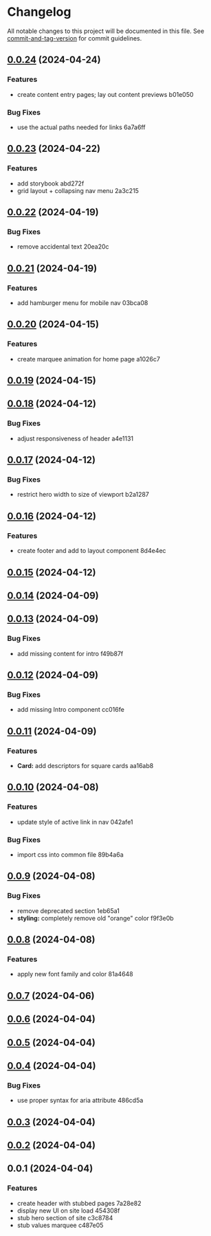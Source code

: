 # Changelog

All notable changes to this project will be documented in this file. See [commit-and-tag-version](https://github.com/absolute-version/commit-and-tag-version) for commit guidelines.

## [0.0.24](///compare/v0.0.23...v0.0.24) (2024-04-24)


### Features

* create content entry pages; lay out content previews b01e050


### Bug Fixes

* use the actual paths needed for links 6a7a6ff

## [0.0.23](///compare/v0.0.22...v0.0.23) (2024-04-22)


### Features

* add storybook abd272f
* grid layout + collapsing nav menu 2a3c215

## [0.0.22](///compare/v0.0.21...v0.0.22) (2024-04-19)


### Bug Fixes

* remove accidental text 20ea20c

## [0.0.21](///compare/v0.0.20...v0.0.21) (2024-04-19)


### Features

* add hamburger menu for mobile nav 03bca08

## [0.0.20](///compare/v0.0.19...v0.0.20) (2024-04-15)


### Features

* create marquee animation for home page a1026c7

## [0.0.19](///compare/v0.0.18...v0.0.19) (2024-04-15)

## [0.0.18](///compare/v0.0.17...v0.0.18) (2024-04-12)


### Bug Fixes

* adjust responsiveness of header a4e1131

## [0.0.17](///compare/v0.0.16...v0.0.17) (2024-04-12)


### Bug Fixes

* restrict hero width to size of viewport b2a1287

## [0.0.16](///compare/v0.0.15...v0.0.16) (2024-04-12)


### Features

* create footer and add to layout component 8d4e4ec

## [0.0.15](///compare/v0.0.14...v0.0.15) (2024-04-12)

## [0.0.14](///compare/v0.0.13...v0.0.14) (2024-04-09)

## [0.0.13](///compare/v0.0.12...v0.0.13) (2024-04-09)


### Bug Fixes

* add missing content for intro f49b87f

## [0.0.12](///compare/v0.0.11...v0.0.12) (2024-04-09)


### Bug Fixes

* add missing Intro component cc016fe

## [0.0.11](///compare/v0.0.10...v0.0.11) (2024-04-09)


### Features

* **Card:** add descriptors for square cards aa16ab8

## [0.0.10](///compare/v0.0.9...v0.0.10) (2024-04-08)


### Features

* update style of active link in nav 042afe1


### Bug Fixes

* import css into common file 89b4a6a

## [0.0.9](///compare/v0.0.8...v0.0.9) (2024-04-08)


### Bug Fixes

* remove deprecated section 1eb65a1
* **styling:** completely remove old "orange" color f9f3e0b

## [0.0.8](///compare/v0.0.7...v0.0.8) (2024-04-08)


### Features

* apply new font family and color 81a4648

## [0.0.7](///compare/v0.0.6...v0.0.7) (2024-04-06)

## [0.0.6](///compare/v0.0.5...v0.0.6) (2024-04-04)

## [0.0.5](///compare/v0.0.4...v0.0.5) (2024-04-04)

## [0.0.4](///compare/v0.0.3...v0.0.4) (2024-04-04)


### Bug Fixes

* use proper syntax for aria attribute 486cd5a

## [0.0.3](///compare/v0.0.1...v0.0.3) (2024-04-04)

## [0.0.2](///compare/v0.0.1...v0.0.2) (2024-04-04)

## 0.0.1 (2024-04-04)


### Features

* create header with stubbed pages 7a28e82
* display new UI on site load 454308f
* stub hero section of site c3c8784
* stub values marquee c487e05
